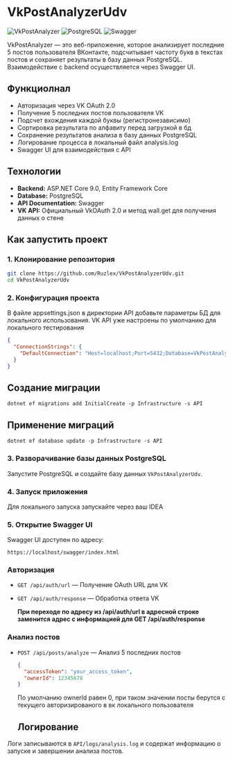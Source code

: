 # VkPostAnalyzerUdv

![VkPostAnalyzer](https://img.shields.io/badge/ASP.NET_Core-9.0-blue.svg) ![PostgreSQL](https://img.shields.io/badge/PostgreSQL-17-blue.svg) ![Swagger](https://img.shields.io/badge/Swagger-UI-green.svg)

VkPostAnalyzer — это веб-приложение, которое анализирует последние 5 постов пользователя ВКонтакте, подсчитывает частоту букв в текстах постов и сохраняет результаты в базу данных PostgreSQL. Взаимодействие с backend осуществляется через Swagger UI.

## Функциолнал
- Авторизация через VK OAuth 2.0
- Получение 5 последних постов пользователя VK
- Подсчет вхождения каждой буквы (регистронезависимо)
- Сортировка результата по алфавиту перед загрузкой в бд
- Сохранение результатов анализа в базу данных PostgreSQL
- Логирование процесса в локальный файл analysis.log
- Swagger UI для взаимодействия с API

## Технологии
- **Backend:** ASP.NET Core 9.0, Entity Framework Core
- **Database:** PostgreSQL
- **API Documentation:** Swagger
- **VK API:** Официальный VkOAuth 2.0 и метод wall.get для получения данных о стене

## Как запустить проект

### 1. Клонирование репозитория
```bash
git clone https://github.com/Ruzlex/VkPostAnalyzerUdv.git
cd VkPostAnalyzerUdv
```

### 2. Конфигурация проекта
В файле appsettings.json в директории API добавьте параметры БД для локального использования. VK API уже настроены по умолчанию для локального тестирования

```json
{
  "ConnectionStrings": {
    "DefaultConnection": "Host=localhost;Port=5432;Database=VkPostAnalyzerUdv;Username=your_user;Password=your_password"
  }
}
```

## Создание миграции

```
dotnet ef migrations add InitialCreate -p Infrastructure -s API
```

## Применение миграций

```
dotnet ef database update -p Infrastructure -s API
``` 

### 3. Разворачивание базы данных PostgreSQL
Запустите PostgreSQL и создайте базу данных `VkPostAnalyzerUdv`.

### 4. Запуск приложения
Для локального запуска запускайте через ваш IDEA

### 5. Открытие Swagger UI
Swagger UI доступен по адресу:
```
https://localhost/swagger/index.html
```

### Авторизация
- `GET /api/auth/url` — Получение OAuth URL для VK
- `GET /api/auth/response` — Обработка ответа VK

  **При переходе по адресу из /api/auth/url в адресной строке заменится адрес с информацией для GET /api/auth/response**

### Анализ постов
- `POST /api/posts/analyze` — Анализ 5 последних постов
  ```json
  {
    "accessToken": "your_access_token",
    "ownerId": 12345678
  }
  ```
  По умолчанию ownerId равен 0, при таком значении посты берутся с текущего авторизированого в вк локального пользователя

  ##  Логирование
Логи записываются в `API/logs/analysis.log` и содержат информацию о запуске и завершении анализа постов.
